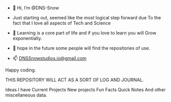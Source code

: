 - 👋 Hi, I’m @DNS-Snow 
- Just starting out, seemed like the most logical step forward due
To the fact that I love all aspects of Tech and Science 
- 🌱 Learning is a core part of life and if you love to learn you will 
Grow exponentially.

- 💞️ hope in the future some people will find the repositories of use.
- 📫 DNSSnowstudios.io@gmail.com

Happy coding.

THIS REPOSITORY WILL ACT AS A SORT OF LOG AND JOURNAL.

Ideas I have
Current Projects 
New projects
Fun Facts 
Quick Notes 
And other miscellaneous data.
